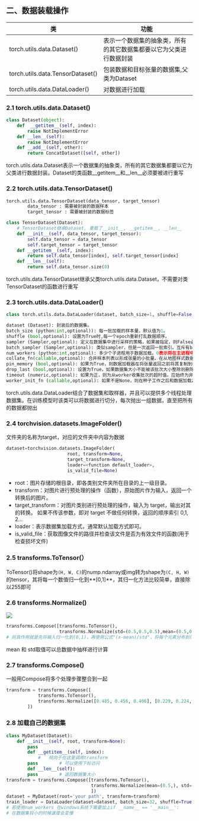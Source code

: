 ## 二、数据装载操作

| 类                               | 功能                                                         |
| -------------------------------- | ------------------------------------------------------------ |
| torch.utils.data.Dataset()       | 表示一个数据集的抽象类，所有的其它数据集都要以它为父类进行数据封装 |
| torch.utils.data.TensorDataset() | 包装数据和目标张量的数据集,父类为Dataset                     |
| torch.utils.data.DataLoader()    | 对数据进行加载                                               |

### 2.1 torch.utils.data.Dataset()

```python
class Dataset(object):
	def  __getitem__(self, index):
		raise NotImplementError
	def __len__(self):
		raise NotImplementError
	def __add__(self, other):
		return ConcatDataset([self, other])

```

torch.utils.data.Dataset表示一个数据集的抽象类，所有的其它数据集都要以它为父类进行数据封装。Dataset的类函数__getitem__和__len__必须要被进行重写

### 2.2 torch.utils.data.TensorDataset()

```python
torch.utils.data.TensorDataset(data_tensor, target_tensor)
        data_tensor : 需要被封装的数据样本
        target_tensor : 需要被封装的数据标签
```

```python
class TensorDataset(Dataset):
    # TensorDataset继承Dataset, 重载了__init__, __getitem__, __len__
    def __init__(self, data_tensor, target_tensor):
        self.data_tensor = data_tensor
        self.target_tensor = target_tensor
    def __getitem__(self, index):
        return self.data_tensor[index], self.target_tensor[index]
    def __len__(self):
        return self.data_tensor.size(0)

```

torch.utils.data.TensorDataset继承父类torch.utils.data.Dataset，不需要对类TensorDataset的函数进行重写

### 2.3 torch.utils.data.DataLoader()

```python
class torch.utils.data.DataLoader(dataset, batch_size=1, shuffle=False, sampler=None, batch_sampler=None, num_workers=0, collate_fn=None, pin_memory=False, drop_last=False, timeout=0, worker_init_fn=None, multiprocessing_context=None)
```

```python
dataset (Dataset): 封装后的数据集。
batch_size (python:int,optional)): 每一批加载的样本量，默认值为1。
shuffle (bool,optional): 设置为True时,每一个epoch重新打乱数据顺序。
sampler (Sampler,optional): 定义在数据集中进行采样的策略，如果被指定，则False必须为shuffle。
batch_sampler (Sampler,optional): 类似sampler，但是一次返回一批索引。互斥有batch_size，shuffle，sampler和drop_last。
num_workers (python:int,optional): 多少个子进程用于数据加载。0表示将在主进程中加载数据,默认值为0。
collate_fn(callable,optional): 合并样本列表以形成张量的小批量。在从地图样式数据集中使用批量加载时使用。
pin_memory (bool,optional): 如果为True，则数据加载器在将张量返回之前将其复制到CUDA固定的内存中。
drop_last (bool,optional): 设置为True，如果数据集大小不能被该批次大小整除则删除最后一个不完整的批次。如果False，数据集的大小不能被批量大小整除，那么最后一个批量将更小，默认值为False。
timeout (numeric,optional): 如果为正，则为从worker收集批次的超时值。应始终为非负数,默认值为0。
worker_init_fn (callable,optional): 如果不是None，则在种子工作之后和数据加载之前，将在每个工作程序子进程上调用此程序，并以工作程序ID作为输入,取值为[0, num_workers - 1]或None。
```

torch.utils.data.DataLoader结合了数据集和取样器，并且可以提供多个线程处理数据集。在训练模型时该类可以将数据进行切分，每次抛出一组数据，直至把所有的数据都抛出

### 2.4 torchvision.datasets.ImageFolder()

文件夹的名称为target，对应的文件夹中内容为数据

```python
dataset=torchvision.datasets.ImageFolder(
                       root, transform=None, 
                       target_transform=None, 
                       loader=<function default_loader>, 
                       is_valid_file=None)
```

- root：图片存储的根目录，即各类别文件夹所在目录的上一级目录。
- transform：对图片进行预处理的操作（函数），原始图片作为输入，返回一个转换后的图片。
- target_transform：对图片类别进行预处理的操作，输入为 target，输出对其的转换。 如果不传该参数，即对 target 不做任何转换，返回的顺序索引 0,1, 2…
- loader：表示数据集加载方式，通常默认加载方式即可。
- is_valid_file：获取图像文件的路径并检查该文件是否为有效文件的函数(用于检查损坏文件)



### 2.5 transforms.ToTensor(）

ToTensor()将shape为`(H, W, C)`的nump.ndarray或img转为shape为`(C, H, W)`的tensor，其将每一个数值归一化到**[0,1]**，其归一化方法比较简单，直接除以255即可

### 2.6 transforms.Normalize()

<img src="D:\Application data(D)\Typora\Image\normalize.png"></img>

```python
transforms.Compose([transforms.ToTensor(),
                    transforms.Normalize(std=(0.5,0.5,0.5),mean=(0.5,0.5,0.5))])
# 则其作用就是先将输入归一化到(0,1)，再使用公式"(x-mean)/std"，将每个元素分布到(-1,1)
```

mean 和 std取值可以总数据中抽样进行计算

### 2.7 transforms.Compose()

一般用Compose将多个处理步骤整合到一起

```python
transform = transforms.Compose([ 
            transforms.ToTensor(), 
            transforms.Normalize([0.485, 0.456, 0.406], [0.229, 0.224, 0.225]), 
        ]) 

```



### 2.8 加载自己的数据集

```python
class MyDataset(Dataset):
	def __init__(self, root, transform=None):
    	pass
        def __getitem__(self, index):
            # 	倾向于在这里调用transform
    	pass		# 可以使用下标访问
        def __len__(self):
    	pass		# 返回数据集大小
transform = transforms.Compose([transforms.ToTensor(),
                                transforms.Normalize(mean=(0.5,), std=(0.5,))
                                ])
dataset = MyDataset(root='your path', transform=transform)
train_loader = DataLoader(dataset=dataset, batch_size=32, shuffle=True, num_workers=2)
# 若使用num_workers 在windows系统下需要加上if __name__ == '__main__':
# 在数据集较小的时候速度会变慢
```

